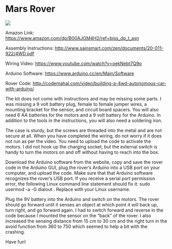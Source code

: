# Mars Rover

![](https://github.com/ezchx/sainsmart_uno_4wd_car_kit_code/blob/master/toy_car_pic.jpg)

Amazon Link:
https://www.amazon.com/dp/B00AJGM4H2/ref=biss_dp_t_asn

Assembly Instructions: 
http://www.sainsmart.com/zen/documents/20-011-922/4WD.pdf

Wiring Video:
https://www.youtube.com/watch?v=oekNebt7Q9o

Arduino Software:
https://www.arduino.cc/en/Main/Software

Rover Code:
http://codemahal.com/video/building-a-4wd-autonomous-car-with-arduino/

The kit does not come with instructions and may be missing some parts. I was missing a 9 volt battery plug, female to female jumper wires, a mounting bracket for the sensor, and circuit board spacers. You will also need 6 AA batteries for the motors and a 9 volt battery for the Arduino. In addition to the tools in the instructions, you will also need a soldering iron.

The case is sturdy, but the screws are threaded into the metal and are not secure at all. When you have completed the wiring, do not worry if it does not run as per the video. You need to upload the code to activate the motors. I did not hook up the charging socket, but the external switch is handy to turn the motors on and off without having to reach into the box.

Download the Arduino software from the website, copy and save the rover code in the Arduino GUI, plug the rover’s Arduino into a USB port on your computer, and upload the code. Make sure that that Arduino software recognizes the rover’s USB port. If you receive a serial port permission error, the following Linux command line statement should fix it: sudo usermod -a -G dialout <username>. Replace <username> with your Linux username.

Plug the 9V battery into the Arduino and switch on the motors. The rover should go forward until it senses an object at which point it will back up, turn right, and go forward again. I had to switch forward and reverse in the code because I mounted the sensor on the “back” of the rover. I also increased the sensing distance from 15 cm to 30 cm and the right turn in the avoid function from 360 to 750 which seemed to help a bit with the crashing.

Have fun!
